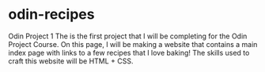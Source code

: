 # odin-recipes
Odin Project 1
The is the first project that I will be completing for the Odin Project Course. On this page, I will be making a website that contains a main index page with links to a few recipes that I love baking!
The skills used to craft this website will be HTML + CSS.